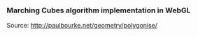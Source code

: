 ### Marching Cubes algorithm implementation in WebGL

Source:
http://paulbourke.net/geometry/polygonise/